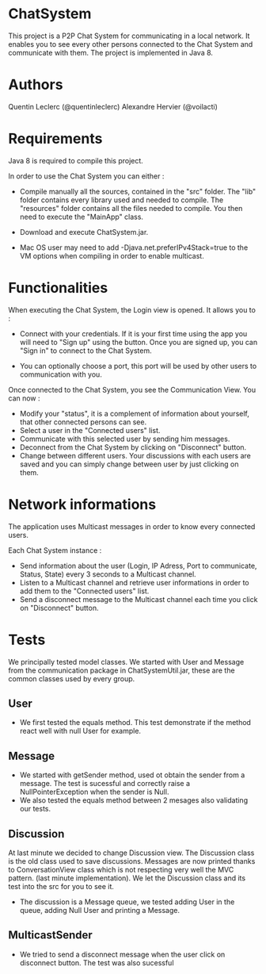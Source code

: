 # ChatSystem

This project is a P2P Chat System for communicating in a local network. It enables you to see every other persons connected to the Chat System and communicate with them.
The project is implemented in Java 8.

# Authors

Quentin Leclerc (@quentinleclerc)
Alexandre Hervier (@voilacti)

# Requirements 

Java 8 is required to compile this project.

In order to use the Chat System you can either :
- Compile manually all the sources, contained in the "src" folder. The "lib" folder contains every library used and needed to compile. The "resources" folder contains all the files needed to compile. You then need to execute the "MainApp" class.
- Download and execute ChatSystem.jar.

- Mac OS user may need to add -Djava.net.preferIPv4Stack=true to the VM options when compiling in order to enable multicast.

# Functionalities 

When executing the Chat System, the Login view is opened. It allows you to :

- Connect with your credentials. If it is your first time using the app you will need to "Sign up" using the button.
Once you are signed up, you can "Sign in" to connect to the Chat System.

- You can optionally choose a port, this port will be used by other users to communication with you.

Once connected to the Chat System, you see the Communication View. You can now : 
- Modify your "status", it is a complement of information about yourself, that other connected persons can see. 
- Select a user in the "Connected users" list. 
- Communicate with this selected user by sending him messages.
- Deconnect from the Chat System by clicking on "Disconnect" button.
- Change between different users. Your discussions with each users are saved and you can simply change between user by just clicking on them.


# Network informations

The application uses Multicast messages in order to know every connected users. 

Each Chat System instance :
- Send information about the user (Login, IP Adress, Port to communicate, Status, State) every 3 seconds to a Multicast channel. 
- Listen to a Multicast channel and retrieve user informations in order to add them to the "Connected users" list.
- Send a disconnect message to the Multicast channel each time you click on "Disconnect" button.

# Tests

We principally tested model classes. We started with User and Message from the communication package in ChatSystemUtil.jar, these are the common classes used by every group.

## User
- We first tested the equals method. This test demonstrate if the method react well with null User for example.

## Message
- We started with getSender method, used ot obtain the sender from a message. The test is sucessful and correctly raise a NullPointerException when the sender is Null.
- We also tested the equals method between 2 mesages also validating our tests.

## Discussion

At last minute we decided to change Discussion view. The Discussion class is the old class used to save discussions. Messages are now printed thanks to ConversationView class which is not respecting very well the MVC pattern. (last minute implementation). We let the Discussion class and its test into the src for you to see it.

- The discussion is a Message queue, we tested adding User in the queue, adding Null User and printing a Message.

## MulticastSender

- We tried to send a disconnect message when the user click on disconnect button. The test was also sucessful
